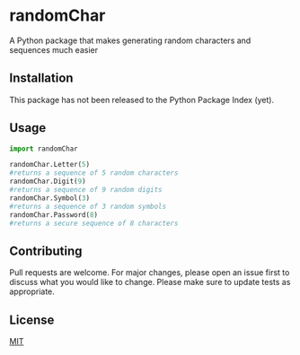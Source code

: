 # randomChar
A Python package that makes generating random characters and sequences much easier

## Installation
This package has not been released to the Python Package Index (yet).

## Usage
```python
import randomChar

randomChar.Letter(5)
#returns a sequence of 5 random characters
randomChar.Digit(9)
#returns a sequence of 9 random digits
randomChar.Symbol(3)
#returns a sequence of 3 random symbols
randomChar.Password(8)
#returns a secure sequence of 8 characters
```



## Contributing
Pull requests are welcome. For major changes, please open an issue first to discuss what you would like to change.
Please make sure to update tests as appropriate.

## License
[MIT](https://choosealicense.com/licences/mit/)
